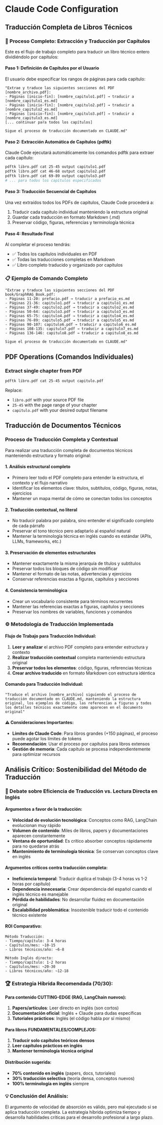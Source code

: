 # Claude Code Configuration

## Traducción Completa de Libros Técnicos

### 🚀 Proceso Completo: Extracción y Traducción por Capítulos

Este es el flujo de trabajo completo para traducir un libro técnico entero dividiéndolo por capítulos:

#### Paso 1: Definición de Capítulos por el Usuario
El usuario debe especificar los rangos de páginas para cada capítulo:
```
"Extrae y traduce las siguientes secciones del PDF [nombre_archivo.pdf]:
- Páginas [inicio-fin]: [nombre_capitulo1.pdf] → traducir a [nombre_capitulo1_es.md]
- Páginas [inicio-fin]: [nombre_capitulo2.pdf] → traducir a [nombre_capitulo2_es.md]
- Páginas [inicio-fin]: [nombre_capitulo3.pdf] → traducir a [nombre_capitulo3_es.md]
[... continuar para todos los capítulos]

Sigue el proceso de traducción documentado en CLAUDE.md"
```

#### Paso 2: Extracción Automática de Capítulos (pdftk)
Claude Code ejecutará automáticamente los comandos pdftk para extraer cada capítulo:
```bash
pdftk libro.pdf cat 25-45 output capitulo1.pdf
pdftk libro.pdf cat 46-68 output capitulo2.pdf
pdftk libro.pdf cat 69-89 output capitulo3.pdf
# ... para todos los capítulos especificados
```

#### Paso 3: Traducción Secuencial de Capítulos
Una vez extraídos todos los PDFs de capítulos, Claude Code procederá a:
1. Traducir cada capítulo individual manteniendo la estructura original
2. Guardar cada traducción en formato Markdown (.md)
3. Preservar código, figuras, referencias y terminología técnica

#### Paso 4: Resultado Final
Al completar el proceso tendrás:
- ✅ Todos los capítulos individuales en PDF
- ✅ Todas las traducciones completas en Markdown
- ✅ Libro completo traducido y organizado por capítulos

### 📋 Ejemplo de Comando Completo
```
"Extrae y traduce las siguientes secciones del PDF book/GraphRAG_Book.pdf:
- Páginas 11-20: prefacio.pdf → traducir a prefacio_es.md
- Páginas 21-36: capitulo1.pdf → traducir a capitulo1_es.md
- Páginas 37-49: capitulo2.pdf → traducir a capitulo2_es.md
- Páginas 50-64: capitulo3.pdf → traducir a capitulo3_es.md
- Páginas 65-75: capitulo4.pdf → traducir a capitulo4_es.md
- Páginas 76-89: capitulo5.pdf → traducir a capitulo5_es.md
- Páginas 90-107: capitulo6.pdf → traducir a capitulo6_es.md
- Páginas 108-135: capitulo7.pdf → traducir a capitulo7_es.md
- Páginas 136-146: capitulo8.pdf → traducir a capitulo8_es.md

Sigue el proceso de traducción documentado en CLAUDE.md"
```

## PDF Operations (Comandos Individuales)

### Extract single chapter from PDF
```bash
pdftk libro.pdf cat 25-45 output capitulo.pdf
```

Replace:
- `libro.pdf` with your source PDF file
- `25-45` with the page range of your chapter
- `capitulo.pdf` with your desired output filename

## Traducción de Documentos Técnicos

### Proceso de Traducción Completa y Contextual

Para realizar una traducción completa de documentos técnicos manteniendo estructura y formato original:

#### 1. Análisis estructural completo
- Primero leer todo el PDF completo para entender la estructura, el contexto y el flujo narrativo
- Identificar los elementos clave: títulos, subtítulos, código, figuras, notas, ejercicios
- Mantener un mapa mental de cómo se conectan todos los conceptos

#### 2. Traducción contextual, no literal
- No traducir palabra por palabra, sino entender el significado completo de cada párrafo
- Preservar el tono técnico pero adaptarlo al español natural
- Mantener la terminología técnica en inglés cuando es estándar (APIs, LLMs, frameworks, etc.)

#### 3. Preservación de elementos estructurales
- Mantener exactamente la misma jerarquía de títulos y subtítulos
- Preservar todos los bloques de código sin modificar
- Mantener el formato de las notas, advertencias y ejercicios
- Conservar referencias exactas a figuras, capítulos y secciones

#### 4. Consistencia terminológica
- Crear un vocabulario consistente para términos recurrentes
- Mantener las referencias exactas a figuras, capítulos y secciones
- Preservar los nombres de variables, funciones y comandos


### ⚙️ Metodología de Traducción Implementada

#### Flujo de Trabajo para Traducción Individual:
1. **Leer y analizar** el archivo PDF completo para entender estructura y contexto
2. **Realizar traducción contextual** completa manteniendo estructura original  
3. **Preservar todos los elementos**: código, figuras, referencias técnicas
4. **Crear archivo traducido** en formato Markdown con estructura idéntica

#### Comando para Traducción Individual:
```
"Traduce el archivo [nombre_archivo] siguiendo el proceso de traducción documentado en CLAUDE.md, manteniendo la estructura original, los ejemplos de código, las referencias a figuras y todos los detalles técnicos exactamente como aparecen en el documento original"
```

#### ⚠️ Consideraciones Importantes:
- **Límites de Claude Code**: Para libros grandes (+150 páginas), el proceso puede agotar los límites de tokens
- **Recomendación**: Usar el proceso por capítulos para libros extensos
- **Gestión de memoria**: Cada capítulo se procesa independientemente para optimizar recursos

## Análisis Crítico: Sostenibilidad del Método de Traducción

### 🎯 Debate sobre Eficiencia de Traducción vs. Lectura Directa en Inglés

#### Argumentos a favor de la traducción:
- **Velocidad de evolución tecnológica**: Conceptos como RAG, LangChain evolucionan muy rápido
- **Volumen de contenido**: Miles de libros, papers y documentaciones aparecen constantemente
- **Ventana de oportunidad**: Es crítico absorber conceptos rápidamente para no quedarse atrás
- **Mantenimiento de terminología técnica**: Se conservan conceptos clave en inglés

#### Argumentos críticos contra traducción completa:
- **Ineficiencia temporal**: Traducir duplica el trabajo (3-4 horas vs 1-2 horas por capítulo)
- **Dependencia innecesaria**: Crear dependencia del español cuando el inglés técnico es manejable
- **Pérdida de habilidades**: No desarrollar fluidez en documentación original
- **Escalabilidad problemática**: Insostenible traducir todo el contenido técnico existente

#### ROI Comparativo:
```
Método Traducción:
- Tiempo/capítulo: 3-4 horas
- Capítulos/mes: ~10-15
- Libros técnicos/año: ~6-8

Método Inglés directo:
- Tiempo/capítulo: 1-2 horas  
- Capítulos/mes: ~20-30
- Libros técnicos/año: ~12-18
```

### 🏆 Estrategia Híbrida Recomendada (70/30):

#### Para contenido CUTTING-EDGE (RAG, LangChain nuevos):
1. **Papers/artículos**: Leer directo en inglés (son cortos)
2. **Documentación oficial**: Inglés + Claude para dudas específicas
3. **Tutoriales prácticos**: Inglés (el código habla por sí mismo)

#### Para libros FUNDAMENTALES/COMPLEJOS:
1. **Traducir solo capítulos teóricos densos**
2. **Leer capítulos prácticos en inglés**
3. **Mantener terminología técnica original**

#### Distribución sugerida:
- **70% contenido en inglés** (papers, docs, tutoriales)
- **30% traducción selectiva** (teoría densa, conceptos nuevos)
- **100% terminología en inglés** siempre

### 💡 Conclusión del Análisis:
El argumento de velocidad de absorción es válido, pero mal ejecutado si se aplica traducción completa. La estrategia híbrida optimiza tiempo y desarrolla habilidades críticas para el desarrollo profesional a largo plazo.